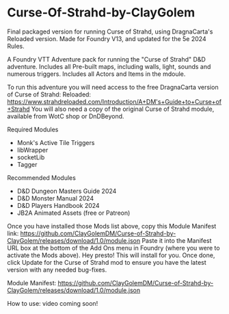 # Curse-Of-Strahd-by-ClayGolem
Final packaged version for running Curse of Strahd, using DragnaCarta's Reloaded version. Made for Foundry V13, and updated for the 5e 2024 Rules. 

A Foundry VTT Adventure pack for running the "Curse of Strahd" D&amp;D adventure.
Includes all Pre-built maps, including walls, light, sounds and numerous triggers.
Includes all Actors and Items in the mdoule.

To run this adventure you will need access to the free DragnaCarta version of Curse of Strahd: Reloaded: https://www.strahdreloaded.com/Introduction/A+DM's+Guide+to+Curse+of+Strahd
You will also need a copy of the original Curse of Strahd module, available from WotC shop or DnDBeyond.

Required Modules
- Monk's Active Tile Triggers
- libWrapper
- socketLib
- Tagger

Recommended Modules
- D&D Dungeon Masters Guide 2024
- D&D Monster Manual 2024
- D&D Players Handbook 2024
- JB2A Animated Assets (free or Patreon)

Once you have installed those Mods list above, copy this Module Manifest link: https://github.com/ClayGolemDM/Curse-of-Strahd-by-ClayGolem/releases/download/1.0/module.json
Paste it into the Manifest URL box at the bottom of the Add Ons menu in Foundry (where you were to activate the Mods above). 
Hey presto! This will install for you. Once done, click Update for the Curse of Strahd mod to ensure you have the latest version with any needed bug-fixes. 


Module Manifest: https://github.com/ClayGolemDM/Curse-of-Strahd-by-ClayGolem/releases/download/1.0/module.json

How to use: video coming soon!

